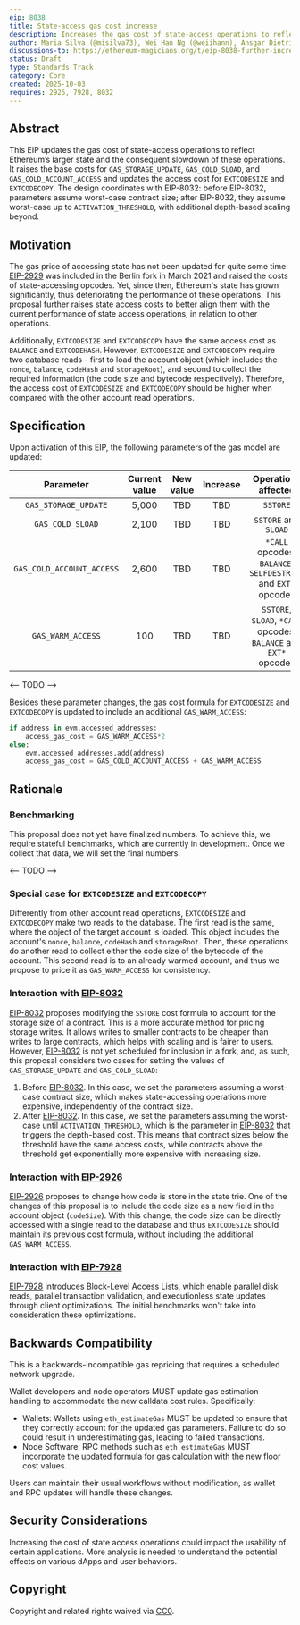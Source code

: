 ```yaml
---
eip: 8038
title: State-access gas cost increase
description: Increases the gas cost of state-access operations to reflect Ethereum’s larger state
author: Maria Silva (@misilva73), Wei Han Ng (@weiihann), Ansgar Dietrichs (@adietrichs)
discussions-to: https://ethereum-magicians.org/t/eip-8038-further-increase-in-state-access-costs/25693
status: Draft
type: Standards Track
category: Core
created: 2025-10-03
requires: 2926, 7928, 8032
---
```


## Abstract

This EIP updates the gas cost of state-access operations to reflect Ethereum’s larger state and the consequent slowdown of these operations. It raises the base costs for `GAS_STORAGE_UPDATE`, `GAS_COLD_SLOAD`, and `GAS_COLD_ACCOUNT_ACCESS` and updates the access cost for `EXTCODESIZE` and `EXTCODECOPY`. The design coordinates with EIP-8032: before EIP-8032, parameters assume worst-case contract size; after EIP-8032, they assume worst-case up to `ACTIVATION_THRESHOLD`, with additional depth-based scaling beyond.

## Motivation

The gas price of accessing state has not been updated for quite some time. [EIP-2929](eip-2929.md) was included in the Berlin fork in March 2021 and raised the costs of state-accessing opcodes. Yet, since then, Ethereum's state has grown significantly, thus deteriorating the performance of these operations. This proposal further raises state access costs to better align them with the current performance of state access operations, in relation to other operations.

Additionally, `EXTCODESIZE` and `EXTCODECOPY` have the same access cost as `BALANCE` and `EXTCODEHASH`. However, `EXTCODESIZE` and `EXTCODECOPY` require two database reads - first to load the account object (which includes the `nonce`, `balance`, `codeHash` and `storageRoot`), and second to collect the required information (the code size and bytecode respectively). Therefore, the access cost of `EXTCODESIZE` and `EXTCODECOPY` should be higher when compared with the other account read operations.

## Specification

Upon activation of this EIP, the following parameters of the gas model are updated:

| **Parameter** | **Current value** | **New value** | **Increase** |**Operations affected** |
|:---:|:---:|:---:|:---:|:---:|
| `GAS_STORAGE_UPDATE` | 5,000 | TBD | TBD | `SSTORE` |
| `GAS_COLD_SLOAD` | 2,100 | TBD | TBD | `SSTORE` and `SLOAD` |
| `GAS_COLD_ACCOUNT_ACCESS` | 2,600 | TBD | TBD | `*CALL` opcodes, `BALANCE`, `SELFDESTRUCT` and `EXT*` opcodes |
| `GAS_WARM_ACCESS` | 100 | TBD | TBD | `SSTORE`, `SLOAD`, `*CALL` opcodes, `BALANCE` and `EXT*` opcodes |

<-- TODO -->

Besides these parameter changes, the gas cost formula for `EXTCODESIZE` and `EXTCODECOPY` is updated to include an additional `GAS_WARM_ACCESS`:

```python
if address in evm.accessed_addresses:
    access_gas_cost = GAS_WARM_ACCESS*2
else:
    evm.accessed_addresses.add(address)
    access_gas_cost = GAS_COLD_ACCOUNT_ACCESS + GAS_WARM_ACCESS
```

## Rationale

### Benchmarking

This proposal does not yet have finalized numbers. To achieve this, we require stateful benchmarks, which are currently in development. Once we collect that data, we will set the final numbers.

<-- TODO -->

### Special case for `EXTCODESIZE` and `EXTCODECOPY`

Differently from other account read operations, `EXTCODESIZE` and `EXTCODECOPY` make two reads to the database. The first read is the same, where the object of the target account is loaded. This object includes the account's `nonce`, `balance`, `codeHash` and `storageRoot`. Then, these operations do another read to collect either the code size of the bytecode of the account. This second read is to an already warmed account, and thus we propose to price it as `GAS_WARM_ACCESS` for consistency.

### Interaction with [EIP-8032](eip-8032.md)

[EIP-8032](eip-8032.md) proposes modifying the `SSTORE` cost formula to account for the storage size of a contract. This is a more accurate method for pricing storage writes. It allows writes to smaller contracts to be cheaper than writes to large contracts, which helps with scaling and is fairer to users. However, [EIP-8032](eip-8032.md) is not yet scheduled for inclusion in a fork, and, as such, this proposal considers two cases for setting the values of `GAS_STORAGE_UPDATE` and `GAS_COLD_SLOAD`:

1. Before [EIP-8032](eip-8032.md). In this case, we set the parameters assuming a worst-case contract size, which makes state-accessing operations more expensive, independently of the contract size.
2. After [EIP-8032](eip-8032.md). In this case, we set the parameters assuming the worst-case until `ACTIVATION_THRESHOLD`, which is the parameter in [EIP-8032](eip-8032.md) that triggers the depth-based cost. This means that contract sizes below the threshold have the same access costs, while contracts above the threshold get exponentially more expensive with increasing size.

### Interaction with [EIP-2926](eip-2926.md)

[EIP-2926](eip-2926.md) proposes to change how code is store in the state trie. One of the changes of this proposal is to include the code size as a new field in the account object (`codeSize`). With this change, the code size can be directly accessed with a single read to the database and thus `EXTCODESIZE` should maintain its previous cost formula, without including the additional `GAS_WARM_ACCESS`.

### Interaction with [EIP-7928](eip-7928.md)

[EIP-7928](eip-7928.md) introduces Block-Level Access Lists, which enable parallel disk reads, parallel transaction validation, and executionless state updates through client optimizations. The initial benchmarks won't take into consideration these optimizations.

## Backwards Compatibility

This is a backwards-incompatible gas repricing that requires a scheduled network upgrade.

Wallet developers and node operators MUST update gas estimation handling to accommodate the new calldata cost rules. Specifically:

- Wallets: Wallets using `eth_estimateGas` MUST be updated to ensure that they correctly account for the updated gas parameters. Failure to do so could result in underestimating gas, leading to failed transactions.
- Node Software: RPC methods such as `eth_estimateGas` MUST incorporate the updated formula for gas calculation with the new floor cost values.

Users can maintain their usual workflows without modification, as wallet and RPC updates will handle these changes.

## Security Considerations

Increasing the cost of state access operations could impact the usability of certain applications. More analysis is needed to understand the potential effects on various dApps and user behaviors.

## Copyright

Copyright and related rights waived via [CC0](../LICENSE.md).
